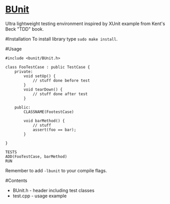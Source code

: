 [BUnit](http://github.com/buoto/BUnit)
=====
Ultra lightweight testing environment inspired by XUnit example from Kent's Beck "TDD" book.

#Installation
To install library type `sudo make install`.

#Usage

    #include <bunit/BUnit.h>

    class FooTestCase : public TestCase {
        private:
            void setUp() {
                // stuff done before test
            }
            void tearDown() {
                // stuff done after test
            }

        public:
            CLASSNAME(FootestCase)

            void barMethod() {
                // stuff
                assert(foo == bar);
            }

    }

    TESTS
    ADD(FooTestCase, barMethod)
    RUN

Remember to add `-lbunit` to your compile flags.

#Contents
- BUnit.h - header including test classes
- test.cpp - usage example
